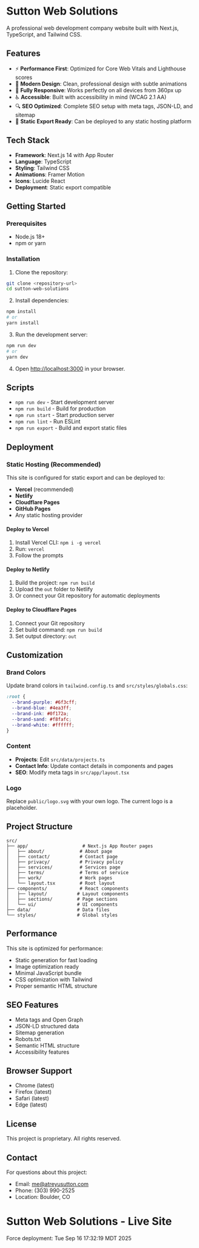 # Sutton Web Solutions

A professional web development company website built with Next.js, TypeScript, and Tailwind CSS.

## Features

- ⚡ **Performance First**: Optimized for Core Web Vitals and Lighthouse scores
- 🎨 **Modern Design**: Clean, professional design with subtle animations
- 📱 **Fully Responsive**: Works perfectly on all devices from 360px up
- ♿ **Accessible**: Built with accessibility in mind (WCAG 2.1 AA)
- 🔍 **SEO Optimized**: Complete SEO setup with meta tags, JSON-LD, and sitemap
- 🚀 **Static Export Ready**: Can be deployed to any static hosting platform

## Tech Stack

- **Framework**: Next.js 14 with App Router
- **Language**: TypeScript
- **Styling**: Tailwind CSS
- **Animations**: Framer Motion
- **Icons**: Lucide React
- **Deployment**: Static export compatible

## Getting Started

### Prerequisites

- Node.js 18+ 
- npm or yarn

### Installation

1. Clone the repository:
```bash
git clone <repository-url>
cd sutton-web-solutions
```

2. Install dependencies:
```bash
npm install
# or
yarn install
```

3. Run the development server:
```bash
npm run dev
# or
yarn dev
```

4. Open [http://localhost:3000](http://localhost:3000) in your browser.

## Scripts

- `npm run dev` - Start development server
- `npm run build` - Build for production
- `npm run start` - Start production server
- `npm run lint` - Run ESLint
- `npm run export` - Build and export static files

## Deployment

### Static Hosting (Recommended)

This site is configured for static export and can be deployed to:

- **Vercel** (recommended)
- **Netlify**
- **Cloudflare Pages**
- **GitHub Pages**
- Any static hosting provider

#### Deploy to Vercel

1. Install Vercel CLI: `npm i -g vercel`
2. Run: `vercel`
3. Follow the prompts

#### Deploy to Netlify

1. Build the project: `npm run build`
2. Upload the `out` folder to Netlify
3. Or connect your Git repository for automatic deployments

#### Deploy to Cloudflare Pages

1. Connect your Git repository
2. Set build command: `npm run build`
3. Set output directory: `out`

## Customization

### Brand Colors

Update brand colors in `tailwind.config.ts` and `src/styles/globals.css`:

```css
:root {
  --brand-purple: #6f3cff;
  --brand-blue: #4ea3ff;
  --brand-ink: #0f172a;
  --brand-sand: #f8fafc;
  --brand-white: #ffffff;
}
```

### Content

- **Projects**: Edit `src/data/projects.ts`
- **Contact Info**: Update contact details in components and pages
- **SEO**: Modify meta tags in `src/app/layout.tsx`

### Logo

Replace `public/logo.svg` with your own logo. The current logo is a placeholder.

## Project Structure

```
src/
├── app/                    # Next.js App Router pages
│   ├── about/             # About page
│   ├── contact/           # Contact page
│   ├── privacy/           # Privacy policy
│   ├── services/          # Services page
│   ├── terms/             # Terms of service
│   ├── work/              # Work pages
│   └── layout.tsx         # Root layout
├── components/            # React components
│   ├── layout/           # Layout components
│   ├── sections/         # Page sections
│   └── ui/               # UI components
├── data/                 # Data files
└── styles/               # Global styles
```

## Performance

This site is optimized for performance:

- Static generation for fast loading
- Image optimization ready
- Minimal JavaScript bundle
- CSS optimization with Tailwind
- Proper semantic HTML structure

## SEO Features

- Meta tags and Open Graph
- JSON-LD structured data
- Sitemap generation
- Robots.txt
- Semantic HTML structure
- Accessibility features

## Browser Support

- Chrome (latest)
- Firefox (latest)
- Safari (latest)
- Edge (latest)

## License

This project is proprietary. All rights reserved.

## Contact

For questions about this project:

- Email: me@atreyusutton.com
- Phone: (303) 990-2525
- Location: Boulder, CO
# Sutton Web Solutions - Live Site
Force deployment: Tue Sep 16 17:32:19 MDT 2025
